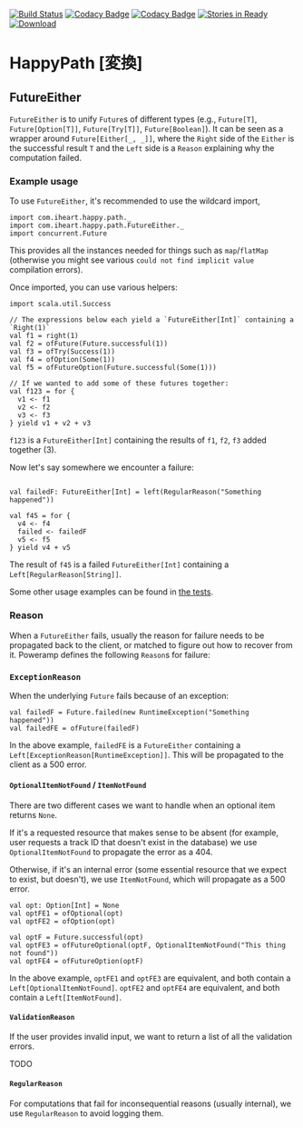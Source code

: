 [![Build Status](https://travis-ci.org/kailuowang/henkan.svg)](https://travis-ci.org/kailuowang/henkan)
[![Codacy Badge](https://api.codacy.com/project/badge/grade/94b5ef789e73441ca101c5d0e083aef6)](https://www.codacy.com/app/kailuo-wang/henkan)
[![Codacy Badge](https://api.codacy.com/project/badge/coverage/94b5ef789e73441ca101c5d0e083aef6)](https://www.codacy.com/app/kailuo-wang/henkan)
[![Stories in Ready](https://badge.waffle.io/kailuowang/henkan.svg?label=ready&title=Ready)](http://waffle.io/kailuowang/henkan)
[ ![Download](https://api.bintray.com/packages/kailuowang/maven/henkan/images/download.svg) ](https://bintray.com/kailuowang/maven/henkan/_latestVersion)

# HappyPath [変換]

## FutureEither

`FutureEither` is to unify `Future`s of different
types (e.g., `Future[T]`, `Future[Option[T]]`, `Future[Try[T]]`, `Future[Boolean]`).
It can be seen as a wrapper around `Future[Either[_, _]]`, where the `Right` side of the `Either`
is the successful result `T` and the `Left` side is a `Reason` explaining why the computation failed.

### Example usage

To use `FutureEither`, it's recommended to use the wildcard import,

```tut
import com.iheart.happy.path._
import com.iheart.happy.path.FutureEither._
import concurrent.Future
```

This provides all the instances needed for things such as `map`/`flatMap`
(otherwise you might see various `could not find implicit value` compilation errors).

Once imported, you can use various helpers:
```tut
import scala.util.Success

// The expressions below each yield a `FutureEither[Int]` containing a `Right(1)`
val f1 = right(1)
val f2 = ofFuture(Future.successful(1))
val f3 = ofTry(Success(1))
val f4 = ofOption(Some(1))
val f5 = ofFutureOption(Future.successful(Some(1)))

// If we wanted to add some of these futures together:
val f123 = for {
  v1 <- f1
  v2 <- f2
  v3 <- f3
} yield v1 + v2 + v3
```

`f123` is a `FutureEither[Int]` containing the results of `f1`, `f2`, `f3` added together (3).

Now let's say somewhere we encounter a failure:

```tut

val failedF: FutureEither[Int] = left(RegularReason("Something happened"))

val f45 = for {
  v4 <- f4
  failed <- failedF
  v5 <- f5
} yield v4 + v5
```

The result of `f45` is a failed `FutureEither[Int]` containing a `Left[RegularReason[String]]`.

Some other usage examples can be found in [the tests](https://github.com/iheartradio/poweramp-common/blob/master/lib/src/test/scala/com/iheart/poweramp/common/functional/FutureEitherSpec.scala).

### Reason

When a `FutureEither` fails, usually the reason for failure needs to be propagated back to the
client, or matched to figure out how to recover from it. Poweramp defines the following
`Reason`s for failure:

### `ExceptionReason`
When the underlying `Future` fails because of an exception:

```tut
val failedF = Future.failed(new RuntimeException("Something happened"))
val failedFE = ofFuture(failedF)
```

In the above example, `failedFE` is a `FutureEither` containing a `Left[ExceptionReason[RuntimeException]]`.
This will be propagated to the client as a 500 error.

#### `OptionalItemNotFound` / `ItemNotFound`
There are two different cases we want to handle when an optional item returns `None`.

If it's a requested resource that makes sense to be absent
(for example, user requests a track ID that doesn't exist in the database)
we use `OptionalItemNotFound` to propagate the error as a 404.

Otherwise, if it's an internal error (some essential resource that we expect to exist,
but doesn't), we use `ItemNotFound`, which will propagate as a 500 error.

```tut
val opt: Option[Int] = None
val optFE1 = ofOptional(opt)
val optFE2 = ofOption(opt)

val optF = Future.successful(opt)
val optFE3 = ofFutureOptional(optF, OptionalItemNotFound("This thing not found"))
val optFE4 = ofFutureOption(optF)
```

In the above example, `optFE1` and `optFE3` are equivalent, and both contain a `Left[OptionalItemNotFound]`.
`optFE2` and `optFE4` are equivalent, and both contain a `Left[ItemNotFound]`.

#### `ValidationReason`
If the user provides invalid input, we want to return a list of all the validation errors.

TODO

#### `RegularReason`
For computations that fail for inconsequential reasons (usually internal),
we use `RegularReason` to avoid logging them.
